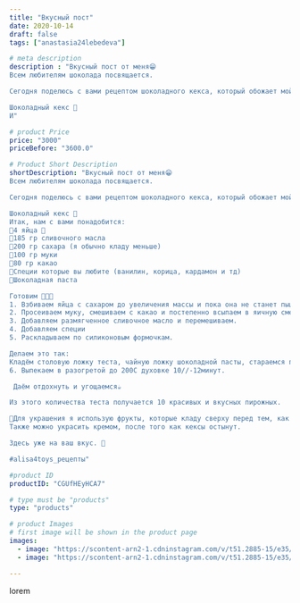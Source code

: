 ```yaml
---
title: "Вкусный пост"
date: 2020-10-14
draft: false
tags: ["anastasia24lebedeva"]

# meta description
description : "Вкусный пост от меня😁
Всем любителям шоколада посвящается. 

Сегодня поделюсь с вами рецептом шоколадного кекса, который обожает мой муж👨. 

Шоколадный кекс 🧁
И"

# product Price
price: "3000"
priceBefore: "3600.0"

# Product Short Description
shortDescription: "Вкусный пост от меня😁
Всем любителям шоколада посвящается. 

Сегодня поделюсь с вами рецептом шоколадного кекса, который обожает мой муж👨. 

Шоколадный кекс 🧁
Итак, нам с вами понадобится:
🔸4 яйца 🥚 
🔸185 гр сливочного масла
🔸200 гр сахара (я обычно кладу меньше) 
🔸100 гр муки
🔸80 гр какао
🔸Специи которые вы любите (ванилин, корица, кардамон и тд) 
🔸Шоколадная паста

Готовим 👩🏼‍🍳
1. Взбиваем яйца с сахаром до увеличения массы и пока она не станет пышной. 
2. Просеиваем муку, смешиваем с какао и постепенно всыпаем в яичную смесь. 
3. Добавляем размягченное сливочное масло и перемешиваем. 
4. Добавляем специи
5. Раскладываем по силиконовым формочкам.

Делаем это так:
Кладём столовую ложку теста, чайную ложку шоколадной пасты, стараемся положить ровно в центр, ведь при нагревании она будет таять, и опять столовую ложку теста. 
6. Выпекаем в разогретой до 200С духовке 10//-12минут.

 Даём отдохнуть и угощаемся☕

Из этого количества теста получается 10 красивых и вкусных пирожных. 

💜Для украшения я использую фрукты, которые кладу сверху перед тем, как отправить формы в духовку. 
Также можно украсить кремом, после того как кексы остынут. 

Здесь уже на ваш вкус. 🍡

#alisa4toys_рецепты"

#product ID
productID: "CGUfHEyHCA7"

# type must be "products"
type: "products"

# product Images
# first image will be shown in the product page
images:
  - image: "https://scontent-arn2-1.cdninstagram.com/v/t51.2885-15/e35/121574851_639816766694029_7543067772959194600_n.jpg?se=7&tp=1&_nc_ht=scontent-arn2-1.cdninstagram.com&_nc_cat=101&_nc_ohc=svz9eqvr3awAX-0xxSf&ccb=7-4&oh=d3c13c410911bc04f0a5a9df0f07861e&oe=60816E3E&ig_cache_key=MjQxOTY5NTcyMTY1MjMwODM3OA%3D%3D.2-ccb7-4"
  - image: "https://scontent-arn2-1.cdninstagram.com/v/t51.2885-15/e35/121403133_1165900317138330_6043247554459489110_n.jpg?se=7&tp=1&_nc_ht=scontent-arn2-1.cdninstagram.com&_nc_cat=106&_nc_ohc=cpQItv5LCZ8AX_k7yzY&ccb=7-4&oh=f0fe1c12a7f2925c0f6787f5d6e22ce7&oe=6084E43E&ig_cache_key=MjQxOTY5NTcyMTY0Mzk3NTA0Mw%3D%3D.2-ccb7-4"

---
```

lorem
